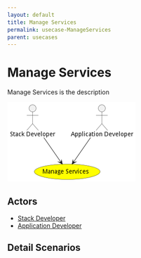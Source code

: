 ```yaml
---
layout: default
title: Manage Services
permalink: usecase-ManageServices
parent: usecases
---
```

# Manage Services

Manage Services is the description

![Activities Diagram](./Activities.png)

## Actors

* [Stack Developer](actor-stackdev)
* [Application Developer](actor-applicationdeveloper)











## Detail Scenarios





